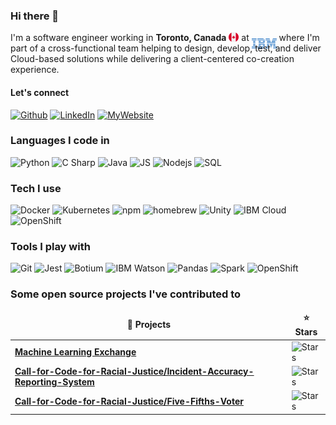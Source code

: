 ### Hi there 👋

<!--
**rafvasq/rafvasq** is a ✨ _special_ ✨ repository because its `README.md` (this file) appears on your GitHub profile.

Here are some ideas to get you started:

- 🔭 I’m currently working on ...
- 🌱 I’m currently learning ...
- 👯 I’m looking to collaborate on ...
- 🤔 I’m looking for help with ...
- 💬 Ask me about ...
- 📫 How to reach me: ...
- 😄 Pronouns: ...
- ⚡ Fun fact: ...
-->

<!-- "https://emojis.slackmojis.com/emojis/images/1471045852/842/hi.gif?1471045852" -->

<p> 
  I'm a software engineer working in <b>Toronto, Canada</b> <img src="Assets/Images/canada.svg" width="16" style="max-width: 100%;margin-bottom: -2px;"/> at <img
  src="Assets/Images/ibm.svg" width="40" style="margin-bottom:-12px"> where I'm part of a cross-functional team helping to design, develop, test, and deliver Cloud-based solutions while delivering a client-centered co-creation experience. 
</p>

#### Let's connect

<p>
<a href="https://github.com/rafvasq" target="_blank"><img alt="Github" src="https://img.shields.io/badge/GitHub-%2312100E.svg?&style=for-the-badge&logo=Github" /></a> 
<!-- <a href="https://twitter.com/rafvasq" target="_blank"><img alt="Twitter" src="https://img.shields.io/badge/twitter-%231DA1F2.svg?&style=for-the-badge&logo=twitter&logoColor=white" /></a> -->
<a href="https://www.linkedin.com/in/~rafaelvasquez/" target="_blank"><img alt="LinkedIn" src="https://img.shields.io/badge/linkedin-%230077B5.svg?&style=for-the-badge&logo=linkedin" /></a>
<a href="https://rafael-vasquez.com/stuff/" target="_blank"><img alt="MyWebsite" src="https://img.shields.io/badge/my_website-%2312100E.svg?&style=for-the-badge&color=red" /></a>
<!-- <a href="https://medium.com/@th.guibert" target="_blank"><img alt="Medium" src="https://img.shields.io/badge/medium-%2312100E.svg?&style=for-the-badge&logo=medium&logoColor=white" /></a> -->

<h3>Languages I code in</h3>
<p>
<!--   <img alt="React" src="https://img.shields.io/badge/-React-45b8d8?style=flat-square&logo=react&logoColor=white" /> -->
  <img alt="Python" src="https://img.shields.io/badge/Python-3776AB?style=flat&logo=python&logoColor=white" />
  <img alt="C Sharp" src="https://img.shields.io/badge/C%23-239120?style=flat&logo=c-sharp&logoColor=white" />
  <img alt="Java" src="https://img.shields.io/badge/Java-ED8B00?style=flat&logo=java&logoColor=white" />
  <img alt="JS" src="https://img.shields.io/badge/JavaScript-F7DF1E?style=flat&logo=javascript&logoColor=black" />
  <img alt="Nodejs" src="https://img.shields.io/badge/Node.js-43853D?style=flat&logo=node.js&logoColor=white" />
  <img alt="SQL" src="https://img.shields.io/badge/-MySQL-4aadd4?style=flat&logo=MySQL&logoColor=white" />
</p>

<h3>Tech I use</h3>
<p>
  <img alt="Docker" src="https://img.shields.io/badge/-Docker-00008B?style=flat&logo=docker" />
  <img alt="Kubernetes" src="https://img.shields.io/badge/-Kubernetes-A9A9A9?style=flat&logo=kubernetes" />
  <img alt="npm" src="https://img.shields.io/badge/-NPM-CB3837?style=flat&logo=npm" />
  <img alt="homebrew" src="https://img.shields.io/badge/-Homebrew-2e2a24?style=flat&logo=homebrew" />
  <img alt="Unity" src="https://img.shields.io/badge/Unity-%2312100E.svg?&style=flat&logo=Unity&logoColor=white&color=0dba89" />
  <img alt="IBM Cloud" src="https://img.shields.io/badge/IBM_Cloud-informational?style=flat-square&logo=IBM" />
  <img alt="OpenShift" src="https://img.shields.io/badge/OpenShift-informational?style=flat-square&logo=redhat&color=red" />
</p>

<h3>Tools I play with</h3>
<p>
  <img alt="Git" src="https://img.shields.io/badge/Git-100000?style=flat&logo=git&logoColor=white" />
  <img alt="Jest" src="https://img.shields.io/badge/Jest-43853D?style=flat&logo=Jest" />
  <img alt="Botium" src="https://img.shields.io/badge/Botium-0000FF?style=flat" />
  <img alt="IBM Watson" src="https://img.shields.io/badge/IBM_Watson-000000?style=flat-square&logo=IBM-Watson" />
  <img alt="Pandas" src="https://img.shields.io/badge/Pandas-00008B?style=flat-square&logo=pandas" />
  <img alt="Spark" src="https://img.shields.io/badge/Spark-0d6efd?style=flat-square&logo=apachespark" />
  <img alt="OpenShift" src="https://img.shields.io/badge/OpenShift-FF0000?style=flat-square&logo=redhat" />
<!--   <img alt="AndroidStudio" src="https://img.shields.io/badge/Android_Studio-informational?style=flat-square&logo=Android-Studio&logoColor=white&color=de57be" /> -->
<!--   <img alt="GNU" src="https://img.shields.io/badge/Bash_Scripting-informational?style=flat-square&logo=gnu-bash&logoColor=white&color=e63576" /> -->
</p>

### Some open source projects I've contributed to

<table>
  <thead align="center">
    <tr border: none;>
      <td><b>🎁 Projects</b></td>
      <td><b>⭐ Stars</b></td>
    </tr>
  </thead>
  <tbody>
    <tr>
      <td><a href="https://github.com/machine-learning-exchange/mlx"><b>Machine Learning Exchange</b></a></td>
      <td><img alt="Stars" src="https://img.shields.io/github/stars/machine-learning-exchange/mlx?style=flat-square&labelColor=343b41"/></td>
    </tr>
    <tr>
      <td><a href="https://github.com/Call-for-Code-for-Racial-Justice/Incident-Accuracy-Reporting-System"><b>Call-for-Code-for-Racial-Justice/Incident-Accuracy-Reporting-System</b></a></td>
      <td><img alt="Stars" src="https://img.shields.io/github/stars/Call-for-Code-for-Racial-Justice/Incident-Accuracy-Reporting-System?style=flat-square&labelColor=343b41"/></td>
    </tr>
    <tr>
      <td><a href="https://github.com/Call-for-Code-for-Racial-Justice/Five-Fifths-Voter"><b>Call-for-Code-for-Racial-Justice/Five-Fifths-Voter</b></a></td>
      <td><img alt="Stars" src="https://img.shields.io/github/stars/Call-for-Code-for-Racial-Justice/Five-Fifths-Voter?style=flat-square&labelColor=343b41"/></td>
    </tr>
  </tbody>
</table>

